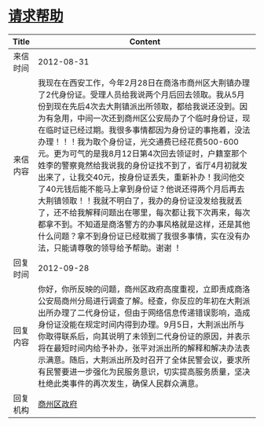 # <a href="http://www.shangluo.gov.cn/zmhd/ldxxxx.jsp?urltype=leadermail.LeaderMailContentUrl&wbtreeid=1112&leadermailid=1375">请求帮助</a>
| Title |                                                                                                                                                                                                     Content                                                                                                                                                                                                     |
|:-----:|-----------------------------------------------------------------------------------------------------------------------------------------------------------------------------------------------------------------------------------------------------------------------------------------------------------------------------------------------------------------------------------------------------------------|
| 来信时间  | 2012-08-31                                                                                                                                                                                                                                                                                                                                                                                                      |
| 来信内容  | 我现在在西安工作，今年2月28日在商洛市商州区大荆镇办理了2代身份证。受理人员给我说两个月后回去领取。我从5月份到现在先后4次去大荆镇派出所领取，都给我说还没到。因为有急用，中间一次还到商州区公安局办了个临时身份证，现在临时证已经过期。我很多事情都因为身份证的事拖着，没法办理！！！我为取个身份证，光交通费已经花费500-600元。更为可气的是我8月12日第4次回去领证时，户籍室那个姓李的警察竟然给我说我的身份证找不到了，省厅4月初就发出来了，让我交40元，按身份证丢失，重新补办！我问他交了40元钱后能不能马上拿到身份证？他说还得两个月后再去大荆镇领取！！我就不明白了，我办的身份证没发给我就丢了，还不给我解释问题出在哪里，每次都让我下次再来，每次都拿不到。不知道是商洛警方的办事风格就是这样，还是其他什么问题？拿不到身份证已经耽搁了我很多事情，实在没有办法，只能请尊敬的领导给予帮助。谢谢 ！ |
| 回复时间  | 2012-09-28                                                                                                                                                                                                                                                                                                                                                                                                      |
| 回复内容  | 你好，你所反映的问题，商州区政府高度重视，立即责成商洛公安局商州分局进行调查了解。经查，你反应的年初在大荆派出所办理了二代身份证，但由于网络信息传递错误影响，造成身份证没能在规定时间内得到办理。9月5日，大荆派出所与你取得联系后，向其说明了未领到二代身份证的原因，并表示将在最短时间内给予补办，张平对派出所的解释和解决办法表示满意。随后，大荆派出所及时召开了全体民警会议，要求所有民警要进一步强化为民服务意识，切实提高服务质量，坚决杜绝此类事件的再次发生，确保人民群众满意。                                                                                                                                                                   |
| 回复机构  | <a href="../../category/agencies/商州区政府.md">商州区政府</a>                                                                                                                                                                                                                                                                                                                                                            |
